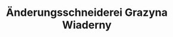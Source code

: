 ---
title: "Änderungsschneiderei Grazyna Wiaderny"
url: /wels/aenderungsschneiderei-grazyna-wiaderny/
shop: Schneiderei
---